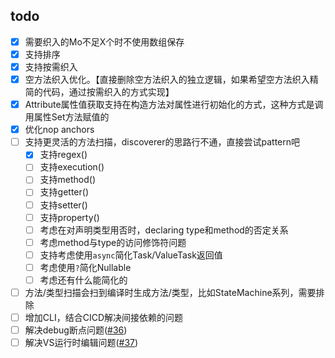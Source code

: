 ## todo
- [x] 需要织入的Mo不足X个时不使用数组保存
- [x] 支持排序
- [x] 支持按需织入
- [x] 空方法织入优化。【直接删除空方法织入的独立逻辑，如果希望空方法织入精简的代码，通过按需织入的方式实现】
- [x] Attribute属性值获取支持在构造方法对属性进行初始化的方式，这种方式是调用属性Set方法赋值的
- [x] 优化nop anchors
- [ ] 支持更灵活的方法扫描，discoverer的思路行不通，直接尝试pattern吧
  - [x] 支持regex()
  - [ ] 支持execution()
  - [ ] 支持method()
  - [ ] 支持getter()
  - [ ] 支持setter()
  - [ ] 支持property()
  - [ ] 考虑在对声明类型用否时，declaring type和method的否定关系
  - [ ] 考虑method与type的访问修饰符问题
  - [ ] 支持考虑使用`async`简化Task/ValueTask返回值
  - [ ] 考虑使用`?`简化Nullable
  - [ ] 考虑还有什么能简化的
- [ ] 方法/类型扫描会扫到编译时生成方法/类型，比如StateMachine系列，需要排除
- [ ] 增加CLI，结合CICD解决间接依赖的问题
- [ ] 解决debug断点问题([#36](https://github.com/inversionhourglass/Rougamo/issues/36))
- [ ] 解决VS运行时编辑问题([#37](https://github.com/inversionhourglass/Rougamo/issues/37))